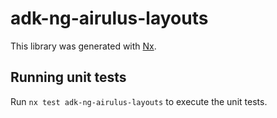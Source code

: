 # adk-ng-airulus-layouts

This library was generated with [Nx](https://nx.dev).

## Running unit tests

Run `nx test adk-ng-airulus-layouts` to execute the unit tests.
